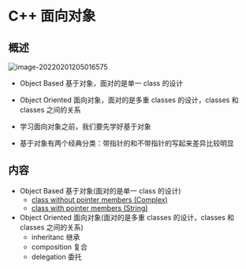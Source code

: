# C++ 面向对象

## 概述

![image-20220201205016575](https://s2.loli.net/2022/02/01/KJ4kl93IGye2F7O.png)

* Object Based 基于对象，面对的是单一 class 的设计

* Object Oriented 面向对象，面对的是多重 classes 的设计，classes 和 classes 之间的关系
* 学习面向对象之前，我们要先学好基于对象
* 基于对象有两个经典分类：带指针的和不带指针的写起来差异比较明显

## 内容

* Object Based 基于对象(面对的是单一 class 的设计)
  * [class without pointer members (Complex)](/C++/侯捷C++/C++%20面向对象/complex.md)
  * [class with pointer members (String)](/C++/侯捷C++/C++%20面向对象/string.md)
* Object Oriented 面向对象(面对的是多重 classes 的设计，classes 和 classes 之间的关系)
  * inheritanc 继承
  * composition 复合
  * delegation 委托